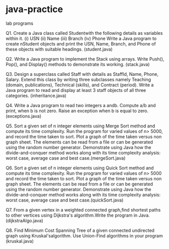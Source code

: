 # java-practice
lab programs

Q1. Create a Java class called Studentwith the following details as variables within it. 
    (i)  USN (ii)  Name (iii) Branch  (iv) Phone
Write a Java program to create nStudent objects and print the USN, Name, Branch, and Phone 
of these objects with suitable headings. (student.java)

Q2. Write  a  Java  program  to  implement  the  Stack  using  arrays.
Write  Push(),  Pop(),  and Display() methods to demonstrate its working. (stack.java)

Q3. Design  a  superclass  called Staff  with  details  as  StaffId,  Name,  Phone,  Salary.
Extend this   class   by   writing   three   subclasses   namely Teaching   (domain,   publications), 
Technical  (skills),  and Contract  (period).
Write  a  Java  program  to  read  and  display  at least 3 staff objects of all three categories. (inheritance.java)

Q4. Write a Java program to read two integers a andb. Compute a/b and print, when b is not zero.
    Raise an exception when b is equal to zero. (exceptions.java)

Q5. Sort  a  given  set  of n integer  elements  using Merge  Sort method  and  compute  its  time complexity. Run the program for varied values of n> 5000, and record the time taken to sort. Plot a graph of the time taken versus non graph sheet. The elements can be read from a file or can be generated using the random number generator. Demonstrate using Java how the divide-and-conquer  method  works  along  with  its  time  complexity  analysis:  worst  case,  average  case and best case.(mergeSort.java)

Q6. Sort  a  given  set  of n integer  elements  using Quick  Sort method  and  compute  its  time complexity.  Run  the  program  for  varied  values  of n>  5000  and  record  the  time  taken  to  sort. Plot a graph of the time taken versus non graph sheet. The elements can be read from a file or can be generated using the random number generator. Demonstrate using Java how the divide-and-conquer  method  works  along  with  its  time  complexity  analysis:  worst  case,  average  case and best case.(quickSort.java)

Q7. From  a  given  vertex  in  a  weighted  connected  graph,find  shortest  paths  to  other  vertices using Dijkstra's algorithm.Write the  program in Java.(dijkstraAlgo.java)

Q8. Find Minimum Cost Spanning Tree of a given connected undirected graph using  Kruskal'salgorithm. 
    Use Union-Find algorithms in your program (kruskal.java)

 

